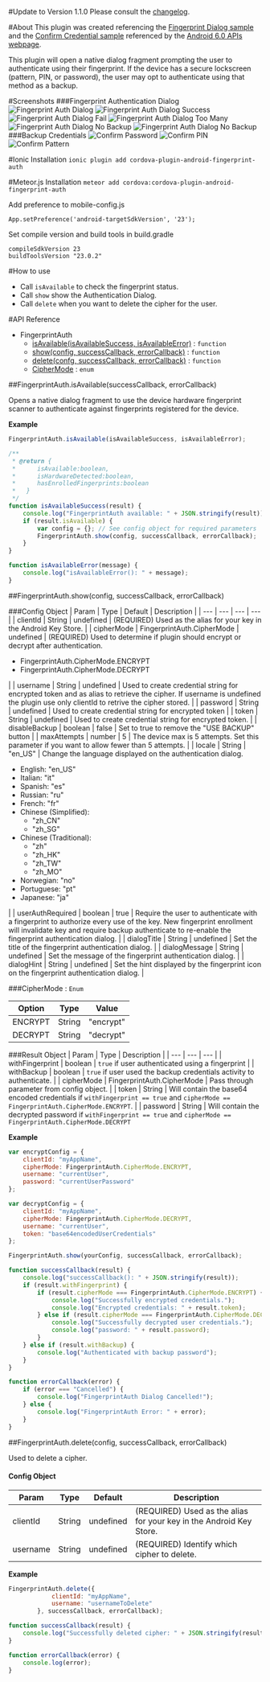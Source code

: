 #Update to Version 1.1.0
Please consult the [changelog](https://github.com/mjwheatley/cordova-plugin-android-fingerprint-auth/blob/master/changelog.md).

#About
This plugin was created referencing the [Fingerprint Dialog sample](http://developer.android.com/samples/FingerprintDialog/index.html) and the [Confirm Credential sample](http://developer.android.com/samples/ConfirmCredential/index.html) referenced by the [Android 6.0 APIs webpage](http://developer.android.com/about/versions/marshmallow/android-6.0.html).

This plugin will open a native dialog fragment prompting the user to authenticate using their fingerprint.  If the device has a secure lockscreen (pattern, PIN, or password), the user may opt to authenticate using that method as a backup.

#Screenshots
###Fingerprint Authentication Dialog
![Fingerprint Auth Dialog](screenshots/fp_auth_dialog.jpg) ![Fingerprint Auth Dialog Success](screenshots/fp_auth_dialog_success.png) ![Fingerprint Auth Dialog Fail](screenshots/fp_auth_dialog_fail.jpg) ![Fingerprint Auth Dialog Too Many](screenshots/fp_auth_dialog_too_many.jpg) ![Fingerprint Auth Dialog No Backup](screenshots/fp_auth_dialog_no_backup.jpg) ![Fingerprint Auth Dialog No Backup](screenshots/fp_auth_dialog_longer.png)
###Backup Credentials
![Confirm Password](screenshots/confirm_creds_pw.png) ![Confirm PIN](screenshots/confirm_creds_pin.png) ![Confirm Pattern](screenshots/confirm_creds_pattern.png)

#Ionic Installation
`ionic plugin add cordova-plugin-android-fingerprint-auth`

#Meteor.js Installation
`meteor add cordova:cordova-plugin-android-fingerprint-auth`

Add preference to mobile-config.js
```
App.setPreference('android-targetSdkVersion', '23');
```

Set compile version and build tools in build.gradle
```
compileSdkVersion 23
buildToolsVersion "23.0.2"
```

#How to use
- Call `isAvailable` to check the fingerprint status.
- Call `show` show the Authentication Dialog.
- Call `delete` when you want to delete the cipher for the user.

#API Reference
* FingerprintAuth
    * [isAvailable(isAvailableSuccess, isAvailableError)](#module_fingerprintauth.isAvailable) : `function`
    * [show(config, successCallback, errorCallback)](#module_fingerprintauth.show) : `function`
    * [delete(confg, successCallback, errorCallback)](#module_fingerprintauth.delete) : `function`
    * [CipherMode](#module_fingerprintauth.cipherMode) : `enum`


<a name="module_fingerprintauth.isAvailable"></a>
##FingerprintAuth.isAvailable(successCallback, errorCallback)

Opens a native dialog fragment to use the device hardware fingerprint scanner to authenticate against fingerprints
registered for the device.

**Example**

```javascript
FingerprintAuth.isAvailable(isAvailableSuccess, isAvailableError);

/**
 * @return {
 *      isAvailable:boolean,
 *      isHardwareDetected:boolean,
 *      hasEnrolledFingerprints:boolean
 *   }
 */
function isAvailableSuccess(result) {
    console.log("FingerprintAuth available: " + JSON.stringify(result));
    if (result.isAvailable) {
        var config = {}; // See config object for required parameters
        FingerprintAuth.show(config, successCallback, errorCallback);
    }
}

function isAvailableError(message) {
    console.log("isAvailableError(): " + message);
}
```

<a name="module_fingerprintauth.show"></a>
##FingerprintAuth.show(config, successCallback, errorCallback)

###Config Object
| Param | Type | Default | Description |
| --- | --- | --- | --- |
| clientId | String | undefined | (REQUIRED) Used as the alias for your key in the Android Key Store. |
| cipherMode | FingerprintAuth.CipherMode | undefined | (REQUIRED) Used to determine if plugin should encrypt or decrypt after authentication. <br/><ul><li>FingerprintAuth.CipherMode.ENCRYPT</li><li>FingerprintAuth.CipherMode.DECRYPT</li></ul>|
| username | String | undefined | Used to create credential string for encrypted token and as alias to retrieve the cipher. If username is undefined the plugin use only clientId to retrive the cipher stored. |
| password | String | undefined |  Used to create credential string for encrypted token |
| token | String | undefined | Used to create credential string for encrypted token. |
| disableBackup | boolean | false | Set to true to remove the "USE BACKUP" button |
| maxAttempts | number | 5 | The device max is 5 attempts.  Set this parameter if you want to allow fewer than 5 attempts.  |
| locale | String | "en_US" | Change the language displayed on the authentication dialog.<br/><ul><li>English: "en_US"</li><li>Italian: "it"</li><li>Spanish: "es"</li><li>Russian: "ru"</li><li>French: "fr"</li><li>Chinese (Simplified): <ul><li>"zh_CN"</li><li>"zh_SG"</li></ul></li><li>Chinese (Traditional): <ul><li>"zh"</li><li>"zh_HK"</li><li>"zh_TW"</li><li>"zh_MO"</li></ul></li><li>Norwegian: "no"</li><li>Portuguese: "pt"</li><li>Japanese: "ja"</li></ul> |
| userAuthRequired | boolean | true | Require the user to authenticate with a fingerprint to authorize every use of the key.  New fingerprint enrollment will invalidate key and require backup authenticate to re-enable the fingerprint authentication dialog. |
| dialogTitle | String | undefined | Set the title of the fingerprint authentication dialog. |
| dialogMessage | String | undefined | Set the message of the fingerprint authentication dialog. |
| dialogHint | String | undefined | Set the hint displayed by the fingerprint icon on the fingerprint authentication dialog. |

<a name="module_fingerprintauth.cipherMode"></a>
###CipherMode : `Enum`

| Option | Type | Value |
| --- | --- | --- |
| ENCRYPT | String | "encrypt" |
| DECRYPT | String | "decrypt" |

###Result Object
| Param | Type  | Description |
| --- | --- | ---  |
| withFingerprint | boolean | `true` if user authenticated using a fingerprint |
| withBackup | boolean | `true` if user used the backup credentials activity to authenticate. |
| cipherMode | FingerprintAuth.CipherMode | Pass through parameter from config object. |
| token | String | Will contain the base64 encoded credentials if `withFingerprint == true` and `cipherMode == FingerprintAuth.CipherMode.ENCRYPT`. |
| password | String | Will contain the decrypted password if `withFingerprint == true` and `cipherMode == FingerprintAuth.CipherMode.DECRYPT` 

**Example**  

```javascript
var encryptConfig = {
    clientId: "myAppName",
    cipherMode: FingerprintAuth.CipherMode.ENCRYPT,
    username: "currentUser",
    password: "currentUserPassword"
};

var decryptConfig = {
    clientId: "myAppName",
    cipherMode: FingerprintAuth.CipherMode.DECRYPT,
    username: "currentUser",
    token: "base64encodedUserCredentials"
};

FingerprintAuth.show(yourConfig, successCallback, errorCallback);

function successCallback(result) {
    console.log("successCallback(): " + JSON.stringify(result));
    if (result.withFingerprint) {
        if (result.cipherMode === FingerprintAuth.CipherMode.ENCRYPT) {
            console.log("Successfully encrypted credentials.");
            console.log("Encrypted credentials: " + result.token);   
        } else if (result.cipherMode === FingerprintAuth.CipherMode.DECRYPT) {
            console.log("Successfully decrypted user credentials.");
            console.log("password: " + result.password);
        }
    } else if (result.withBackup) {
        console.log("Authenticated with backup password");
    }
}

function errorCallback(error) {
    if (error === "Cancelled") {
        console.log("FingerprintAuth Dialog Cancelled!");
    } else {
        console.log("FingerprintAuth Error: " + error);
    }
}

```


<a name="module_fingerprintauth.delete"></a>
##FingerprintAuth.delete(config, successCallback, errorCallback)

Used to delete a cipher.

#### Config Object
| Param | Type | Default | Description |
| --- | --- | --- | --- |
| clientId | String | undefined | (REQUIRED) Used as the alias for your key in the Android Key Store. |
| username | String | undefined | (REQUIRED) Identify which cipher to delete. |

**Example**

```javascript
FingerprintAuth.delete({
            clientId: "myAppName",
            username: "usernameToDelete"
        }, successCallback, errorCallback);

function successCallback(result) {
    console.log("Successfully deleted cipher: " + JSON.stringify(result));
}

function errorCallback(error) {
    console.log(error);
}
```
